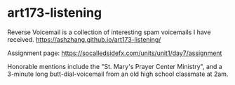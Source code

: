 # art173-listening
Reverse Voicemail is a collection of interesting spam voicemails I have received. https://ashzhang.github.io/art173-listening/

Assignment page: https://socalledsidefx.com/units/unit1/day7/assignment

Honorable mentions include the "St. Mary's Prayer Center Ministry", and a 3-minute long butt-dial-voicemail from an old high school classmate at 2am.
